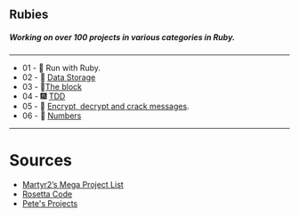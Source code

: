 ## Rubies
##### Working on over 100 projects in various categories in Ruby.
------

* 01 - :gem: Run with Ruby.
* 02 - :office: [Data Storage](https://github.com/AhmedNadar/rubies/tree/master/01_pandas/recipe)
* 03 - :bento:[The block](https://github.com/AhmedNadar/rubies/tree/master/03_block_review)
* 04 - :fireworks: [TDD](https://github.com/AhmedNadar/rubies/tree/master/04_tdd/furlong)
* 05 - :closed_lock_with_key: [Encrypt, decrypt and crack messages](https://github.com/AhmedNadar/rubies/tree/master/05_encryptor).
* 06 - :100: [Numbers](https://github.com/AhmedNadar/rubies/tree/master/Numbers)


-------
Sources
=======

* [Martyr2’s Mega Project List](http://www.dreamincode.net/forums/topic/78802-martyr2s-mega-project-ideas-list/)
* [Rosetta Code](http://rosettacode.org/)
* [Pete's Projects](https://github.com/petehuang/Projects)
